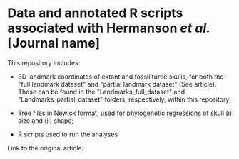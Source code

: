# Data and annotated R scripts associated with Hermanson _et al._ [Journal name]
This repository includes:

- 3D landmark coordinates of extant and fossil turtle skulls, for both the "full landmark dataset" and "partial landmark dataset" (See article). These can be found in the "Landmarks_full_dataset" and "Landmarks_partial_dataset" folders, respectively, within this repository;

- Tree files in Newick format, used for phylogenetic regressions of skull (i) size and (ii) shape;
  
- R scripts used to run the analyses

Link to the original article:
